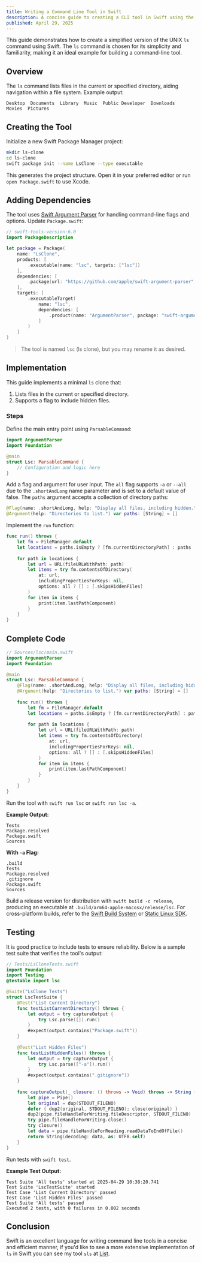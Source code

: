 ```yaml
---
title: Writing a Command Line Tool in Swift
description: A concise guide to creating a CLI tool in Swift using the Swift Package Manager.
published: April 29, 2025
---
```


This guide demonstrates how to create a simplified version of the UNIX `ls` command using Swift. The `ls` command is chosen for its simplicity and familiarity, making it an ideal example for building a command-line tool.

## Overview

The `ls` command lists files in the current or specified directory, aiding navigation within a file system. Example output:

```text
Desktop  Documents  Library  Music  Public Developer  Downloads  Movies  Pictures
```

## Creating the Tool

Initialize a new Swift Package Manager project:

```sh
mkdir ls-clone
cd ls-clone
swift package init --name LsClone --type executable
```

This generates the project structure. Open it in your preferred editor or run `open Package.swift` to use Xcode.

## Adding Dependencies

The tool uses [Swift Argument Parser](https://github.com/apple/swift-argument-parser) for handling command-line flags and options. Update `Package.swift`:

```swift
// swift-tools-version:6.0
import PackageDescription

let package = Package(
    name: "LsClone",
    products: [
        .executable(name: "lsc", targets: ["lsc"])
    ],
    dependencies: [
        .package(url: "https://github.com/apple/swift-argument-parser", from: "1.0.0")
    ],
    targets: [
        .executableTarget(
            name: "lsc",
            dependencies: [
                .product(name: "ArgumentParser", package: "swift-argument-parser")
            ]
        )
    ]
)
```

> The tool is named `lsc` (ls clone), but you may rename it as desired.

## Implementation

This guide implements a minimal `ls` clone that:
1. Lists files in the current or specified directory.
2. Supports a flag to include hidden files.

### Steps

Define the main entry point using `ParsableCommand`:

```swift
import ArgumentParser
import Foundation

@main
struct Lsc: ParsableCommand {
    // Configuration and logic here
}
```

Add a flag and argument for user input. The `all` flag supports `-a` or `--all` due to the `.shortAndLong` name parameter and is set to a default value of false. The `paths` argument accepts a collection of directory paths:

```swift
@Flag(name: .shortAndLong, help: "Display all files, including hidden.") var all = false
@Argument(help: "Directories to list.") var paths: [String] = []
```

Implement the `run` function:

```swift
func run() throws {
    let fm = FileManager.default
    let locations = paths.isEmpty ? [fm.currentDirectoryPath] : paths
    
    for path in locations {
        let url = URL(fileURLWithPath: path)
        let items = try fm.contentsOfDirectory(
            at: url,
            includingPropertiesForKeys: nil,
            options: all ? [] : [.skipsHiddenFiles]
        )
        for item in items {
            print(item.lastPathComponent)
        }
    }
}
```

## Complete Code

```swift
// Sources/lsc/main.swift
import ArgumentParser
import Foundation

@main
struct Lsc: ParsableCommand {
    @Flag(name: .shortAndLong, help: "Display all files, including hidden.") var all = false
    @Argument(help: "Directories to list.") var paths: [String] = []
    
    func run() throws {
        let fm = FileManager.default
        let locations = paths.isEmpty ? [fm.currentDirectoryPath] : paths
        
        for path in locations {
            let url = URL(fileURLWithPath: path)
            let items = try fm.contentsOfDirectory(
                at: url,
                includingPropertiesForKeys: nil,
                options: all ? [] : [.skipsHiddenFiles]
            )
            for item in items {
                print(item.lastPathComponent)
            }
        }
    }
}
```

Run the tool with `swift run lsc` or `swift run lsc -a`.

**Example Output:**

```text
Tests
Package.resolved
Package.swift
Sources
```

**With `-a` Flag:**

```text
.build
Tests
Package.resolved
.gitignore
Package.swift
Sources
```

Build a release version for distribution with `swift build -c release`, producing an executable at `.build/arm64-apple-macosx/release/lsc`. For cross-platform builds, refer to the [Swift Build System](https://www.swift.org/documentation/server/guides/building.html) or [Static Linux SDK](https://www.swift.org/documentation/articles/static-linux-getting-started.html).

## Testing

It is good practice to include tests to ensure reliability. Below is a sample test suite that verifies the tool's output:

```swift
// Tests/LsCloneTests.swift
import Foundation
import Testing
@testable import lsc

@Suite("LsClone Tests")
struct LscTestSuite {
    @Test("List Current Directory")
    func testListCurrentDirectory() throws {
        let output = try captureOutput {
            try Lsc.parse([]).run()
        }
        #expect(output.contains("Package.swift"))
    }
    
    @Test("List Hidden Files")
    func testListHiddenFiles() throws {
        let output = try captureOutput {
            try Lsc.parse(["-a"]).run()
        }
        #expect(output.contains(".gitignore"))
    }
    
    func captureOutput(_ closure: () throws -> Void) throws -> String {
        let pipe = Pipe()
        let original = dup(STDOUT_FILENO) 
        defer { dup2(original, STDOUT_FILENO); close(original) }
        dup2(pipe.fileHandleForWriting.fileDescriptor, STDOUT_FILENO)
        try pipe.fileHandleForWriting.close()
        try closure()
        let data = pipe.fileHandleForReading.readDataToEndOfFile()
        return String(decoding: data, as: UTF8.self)
    }
}
```

Run tests with `swift test`.

**Example Test Output:**

```text
Test Suite 'All tests' started at 2025-04-29 10:38:20.741
Test Suite 'LscTestSuite' started
Test Case 'List Current Directory' passed
Test Case 'List Hidden Files' passed
Test Suite 'All tests' passed
Executed 2 tests, with 0 failures in 0.002 seconds
```

## Conclusion

Swift is an excellent language for writing command line tools in a concise and efficient manner, if you'd like to see a more extensive implementation of `ls` in Swift you can see my tool `sls` at [List](https://github.com/maclong9/list).
